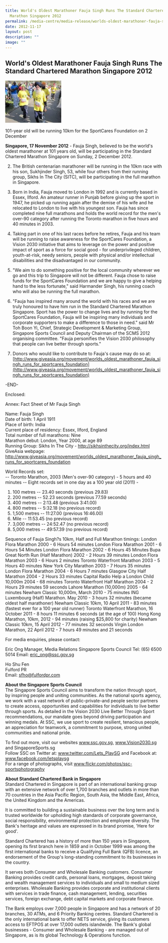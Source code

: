 ```yaml
---
title: World's Oldest Marathoner Fauja Singh Runs The Standard Chartered
  Marathon Singapore 2012
permalink: /media-centre/media-release/worlds-oldest-marathoner-fauja-singh-runs-the-sc-marathon-singapore-2012/
date: 2012-11-17
layout: post
description: ""
image: ""
---
```

## **World's Oldest Marathoner Fauja Singh Runs The Standard Chartered Marathon Singapore 2012**
![](/images/Media%20Centre/Media%20Release/2012/Nov/WORLDSOLDESTMARATHONERFAUJASINGHRUNSTHESTANDARDCHARTEREDMARATHONSINGAPORE2012MainPar0028Imagegif.gif)

101-year old will be running 10km for the SportCares Foundation on 2 December

**Singapore, 17 November 2012** - Fauja Singh, believed to be the world's oldest marathoner at 101 years old, will be participating in the Standard Chartered Marathon Singapore on Sunday, 2 December 2012.

2. The British centenarian marathoner will be running in the 10km race with his son, Sukhjinder Singh, 53, while four others from their running group, Sikhs In The City (SITC), will be participating in the full marathon in Singapore.

3. Born in India, Fauja moved to London in 1992 and is currently based in Essex, Ilford. An amateur runner in Punjab before giving up the sport in 1947, he picked up running again after the demise of his wife and he relocated to London to live with his youngest son. Fauja has since completed nine full marathons and holds the world record for the men's over-90 category after running the Toronto marathon in five hours and 40 minutes in 2003.

4. Taking part in one of his last races before he retires, Fauja and his team will be running to raise awareness for the SportCares Foundation, a Vision 2030 initiative that aims to leverage on the power and positive impact of sport as a force for social good - for underprivileged children, youth-at-risk, needy seniors, people with physical and/or intellectual disabilities and the disadvantaged in our community.

5. "We aim to do something positive for the local community wherever we go and this trip to Singapore will not be different. Fauja chose to raise funds for the SportCares Foundation and we are happy to give a helping hand to the less fortunate," said Harmander Singh, his running coach who will also be running the full marathon.

6. "Fauja has inspired many around the world with his races and we are truly honoured to have him run in the Standard Chartered Marathon Singapore. Sport has the power to change lives and by running for the SportCares Foundation, Fauja will be inspiring many individuals and corporate supporters to make a difference to those in need." said Mr Toh Boon Yi, Chief, Strategic Development & Marketing Group, Singapore Sports Council and Deputy Chairman of the SCMS 2012 organising committee. "Fauja personifies the Vision 2030 philosophy that people can live better through sports."

7. Donors who would like to contribute to Fauja's cause may do so at:
[http://www.giveasia.org/movement/worlds_oldest_marathoner_fauja_singh_runs_for_sportcares_foundation](http://www.giveasia.org/movement/worlds_oldest_marathoner_fauja_singh_runs_for_sportcares_foundation)

-END-

Enclosed:

Annex: Fact Sheet of Mr Fauja Singh

Name: Fauja Singh
<br>Date of birth: 1 April 1911
<br>Place of birth: India
<br>Current place of residency: Essex, Ilford, England
<br>Total number of full marathons: Nine
<br>Marathon debut: London, Year 2000, at age 89
<br>Running Group: Sikhs In The City - http://sikhsinthecity.org/index.html
<br>GiveAsia webpage: http://www.giveasia.org/movement/worlds_oldest_marathoner_fauja_singh_runs_for_sportcares_foundation 

World Records set:
<br>-- Toronto Marathon, 2003 (Men's over-90 category) - 5 hours and 40 minutes
-- Eight records set in one day as a 100 year old (2011) - 
1) 100 metres -- 23.40 seconds (previous 29.83)
2) 200 metres -- 52.23 seconds (previous 77.59 seconds) 
3) 400 metres -- 2:13.48 (previous 3:41.00)
4) 800 metres -- 5:32.18 (no previous record)
5) 1,500 metres -- 11:27.00 (previous 16:46.00)
6) Mile -- 11:53.45 (no previous record)
7) 3,000 metres -- 24:52.47 (no previous record)
8) 5,000 metres -- 49:57.39 (no previous record)

Sequence of Fauja Singh?s 10km, Half and Full Marathon timings:
London Flora Marathon 2000 - 6 Hours 54 minutes
London Flora Marathon 2001 - 6 Hours 54 Minutes
London Flora Marathon 2002 - 6 Hours 45 Minutes
Bupa Great North Run (Half Marathon) 2002 - 2 Hours 39 minutes
London Flora Marathon 2003 - 6 Hours 2 minutes
Toronto Waterfront Marathon 2003 - 5 Hours 40 minutes
New York City Marathon 2003 - 7 Hours 35 minutes
London Flora Marathon 2004 - 6 Hours 7 minutes
Glasgow City Half Marathon 2004 - 2 Hours 33 minutes
Capital Radio Help a London Child 10,000m 2004 - 68 minutes
Toronto Waterfront Half Marathon 2004 - 2 Hours 29 minutes 59 seconds
Lahore Marathon (10,000m) 2005 - 64 minutes
Newham Classic 10,000m, March 2010 - 75 minutes 
ING Luxembourg (Half) Marathon. May 2010 - 3 hours 32 minutes (became oldest half marathoner)
Newham Classic 10km, 10 April 2011 - 83 minutes (fastest ever for a 100 year old runner)
Toronto Waterfront Marathon, 16 October 2011 - 8 hours 11 minutes 6 seconds (at the age of 100)
Hong Kong Marathon, 10km, 2012 - 94 minutes (raising $25,800 for charity)
Newham Classic 10km, 15 April 2012 - 77 minutes 32 seconds
Virgin London Marathon, 22 April 2012 - 7 hours 49 minutes and 21 seconds


For media enquiries, please contact:

Eric Ong
Manager, Media Relations
Singapore Sports Council
Tel: (65) 6500 5014
Email: eric_ong@ssc.gov.sg

Ho Shu Fen
<br>Fulford PR
<br>Email: sfho@fulfordpr.com


**About the Singapore Sports Council**
<br>
The Singapore Sports Council aims to transform the nation through sport, by inspiring people and uniting communities. As the national sports agency, we work with a vast network of public-private-and people sector partners to create access, opportunities and capabilities for individuals to live better through sports. As detailed in the Vision 2030 Live Better Through Sport recommendations, our mandate goes beyond driving participation and winning medals. At SSC, we use sport to create resilient, tenacious people, an appreciation for teamwork, a commitment to purpose, strong united communities and national pride.

To find out more, visit our websites www.ssc.gov.sg, www.Vision2030.sg and SingaporeSports.sg
<br>
Follow SSC on Twitter at: www.twitter.com/Lets_PlaySG and Facebook at: www.facebook.com/letsplaysg
<br>
For a range of photographs, visit www.flickr.com/photos/ssc-sportsphotography

**About Standard Chartered Bank in Singapore**
<br>
Standard Chartered in Singapore is part of an international banking group with an extensive network of over 1,700 branches and outlets in more than 70 countries in the Asia Pacific Region, South Asia, the Middle East, Africa, the United Kingdom and the Americas.

It is committed to building a sustainable business over the long term and is trusted worldwide for upholding high standards of corporate governance, social responsibility, environmental protection and employee diversity. The Bank's heritage and values are expressed in its brand promise, 'Here for good'.

Standard Chartered has a history of more than 150 years in Singapore, opening its first branch here in 1859 and in October 1999 was among the first international banks to receive a Qualifying Full Bank (QFB) licence, an endorsement of the Group's long-standing commitment to its businesses in the country.

It serves both Consumer and Wholesale Banking customers. Consumer Banking provides credit cards, personal loans, mortgages, deposit taking and wealth management services to individuals and small to medium sized enterprises. Wholesale Banking provides corporate and institutional clients with services in trade finance, cash management, lending, securities services, foreign exchange, debt capital markets and corporate finance.

The Bank employs over 7,000 people in Singapore and has a network of 20 branches, 30 ATMs, and 6 Priority Banking centres. Standard Chartered is the only international bank to offer NETS service, giving its customers access to EFTPOS at over 17,000 outlets islandwide. The Bank's global businesses - Consumer and Wholesale Banking - are managed out of Singapore, as is its global Technology & Operations function.